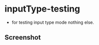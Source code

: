 # inputType-testing

- for testing input type mode nothing else.

## Screenshot

<img hrc="./img/screencapture-127-0-0-1-5500-2023-10-03-13_14_00.png" style="width:100%;">
